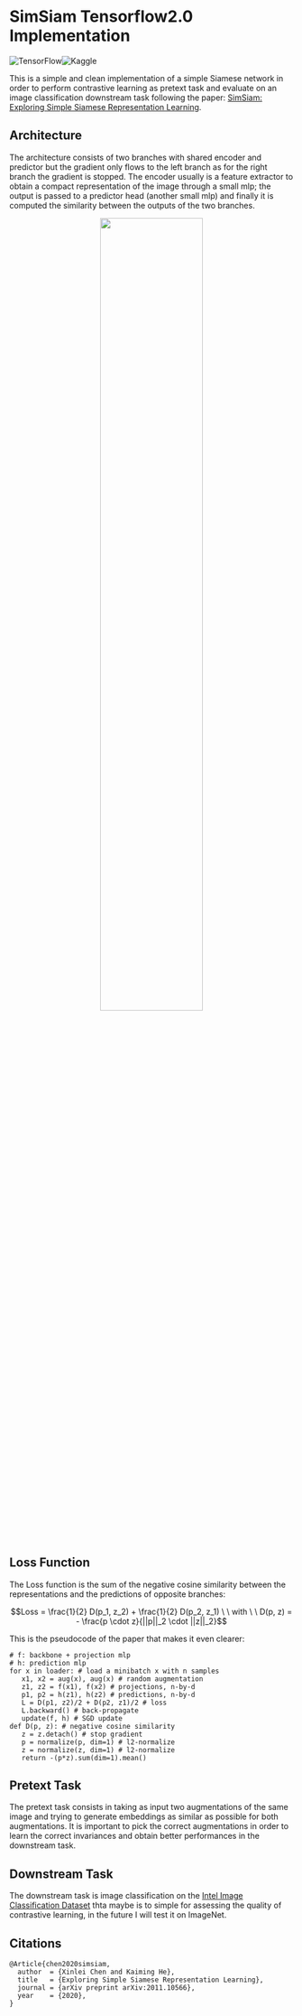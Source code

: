# SimSiam Tensorflow2.0 Implementation 
![TensorFlow](https://img.shields.io/badge/TensorFlow-%23FF6F00.svg?style=for-the-badge&logo=TensorFlow&logoColor=white)![Kaggle](https://img.shields.io/badge/kaggle_notebook-20BEFF?style=for-the-badge&logo=googlecolab&logoColor=white)

This is a simple and clean implementation of a simple Siamese network in order to perform contrastive learning as pretext task and evaluate on an image classification downstream task following the paper: [SimSiam: Exploring Simple Siamese Representation Learning](https://arxiv.org/abs/2011.10566).

## Architecture

The architecture consists of two branches with shared encoder and predictor but the gradient only flows to the left branch as for the right branch the gradient is stopped.
The encoder usually is a feature extractor to obtain a compact representation of the image through a small mlp; the output is passed to a predictor head (another small mlp) and finally it is computed the similarity between the outputs of the two branches.

<div align="center">
  <img src="https://user-images.githubusercontent.com/91251307/215079798-efccb85b-a52a-4214-8792-5b13cb2af541.png" width="60%"/>
</div>

## Loss Function

The Loss function is the sum of the negative cosine similarity between the representations and the predictions of opposite branches:

$$Loss = \frac{1}{2} D(p_1, z_2) +  \frac{1}{2} D(p_2, z_1) \ \ with \ \ D(p, z) = - \frac{p \cdot z}{||p||_2 \cdot ||z||_2}$$

This is the pseudocode of the paper that makes it even clearer:
```
# f: backbone + projection mlp
# h: prediction mlp
for x in loader: # load a minibatch x with n samples
   x1, x2 = aug(x), aug(x) # random augmentation
   z1, z2 = f(x1), f(x2) # projections, n-by-d
   p1, p2 = h(z1), h(z2) # predictions, n-by-d
   L = D(p1, z2)/2 + D(p2, z1)/2 # loss
   L.backward() # back-propagate
   update(f, h) # SGD update
def D(p, z): # negative cosine similarity
   z = z.detach() # stop gradient
   p = normalize(p, dim=1) # l2-normalize
   z = normalize(z, dim=1) # l2-normalize
   return -(p*z).sum(dim=1).mean()
```

## Pretext Task

The pretext task consists in taking as input two augmentations of the same image and trying to generate embeddings as similar as possible for both augmentations. It is important to pick the correct augmentations in order to learn the correct invariances and obtain better performances in the downstream task.

## Downstream Task

The downstream task is image classification on the [Intel Image Classification Dataset](https://www.kaggle.com/datasets/puneet6060/intel-image-classification) thta maybe is to simple for assessing the quality of contrastive learning, in the future I will test it on ImageNet.

## Citations
```
@Article{chen2020simsiam,
  author  = {Xinlei Chen and Kaiming He},
  title   = {Exploring Simple Siamese Representation Learning},
  journal = {arXiv preprint arXiv:2011.10566},
  year    = {2020},
}
```
